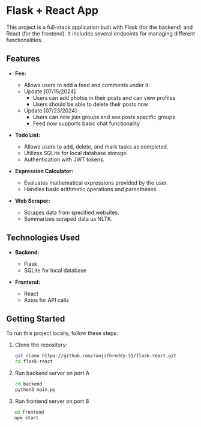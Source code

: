 # Flask + React App

This project is a full-stack application built with Flask (for the backend) and React (for the frontend). It includes several endpoints for managing different functionalities.

## Features
- **Fee:**
  - Allows users to add a feed and comments under it.
  - Update [07/15/2024]
    - Users can add photos in their posts and can view profiles
    - Users should be able to delete their posts now
  - Update [07/23/2024]
    - Users can now join groups and see posts specific groups
    - Feed now supports basic chat functionality
    
- **Todo List:**
  - Allows users to add, delete, and mark tasks as completed.
  - Utilizes SQLite for local database storage.
  - Authentication with JWT tokens.

- **Expression Calculator:**
  - Evaluates mathematical expressions provided by the user.
  - Handles basic arithmetic operations and parentheses.

- **Web Scraper:**
  - Scrapes data from specified websites.
  - Summarizes scraped data us NLTK.

## Technologies Used

- **Backend:**
  - Flask
  - SQLite for local database

- **Frontend:**
  - React
  - Axios for API calls

## Getting Started

To run this project locally, follow these steps:

1. Clone the repository:
   ```bash
   git clone https://github.com/ranjithreddy-31/flask-react.git
   cd flask-react
2. Run backend server on port A
    ```bash
    cd backend
    python3 main.py
3. Run frontend server on port B
 ```bash
    cd frontend
    npm start
